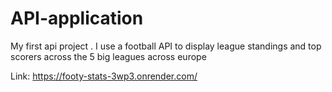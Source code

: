 # API-application
My first api project . I use a football API to display league standings and top scorers across the 5 big leagues across europe

Link: https://footy-stats-3wp3.onrender.com/
